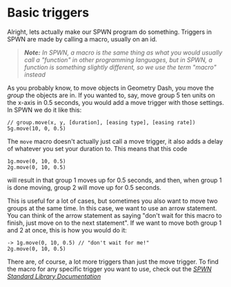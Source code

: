 # Basic triggers

Alright, lets actually make our SPWN program do something. Triggers in SPWN are made by calling a macro, usually on an id.

> _**Note:** In SPWN, a macro is the same thing as what you would usually call a "function" in other programming languages, but in SPWN, a function is something slightly different, so we use the term "macro" instead_

As you probably know, to move objects in Geometry Dash, you move the _group_ the objects are in. If you wanted to, say, move group 5 ten units on the x-axis in 0.5 seconds, you would add a move trigger with those settings. In SPWN we do it like this:

```spwn
// group.move(x, y, [duration], [easing type], [easing rate])
5g.move(10, 0, 0.5)
```

The `move` macro doesn't actually just call a move trigger, it also adds a delay of whatever you set your duration to. This means that this code

```spwn
1g.move(0, 10, 0.5)
2g.move(0, 10, 0.5)
```

will result in that group 1 moves up for 0.5 seconds, and then, when group 1 is done moving, group 2 will move up for 0.5 seconds.

This is useful for a lot of cases, but sometimes you also want to move two groups at the same time. In this case, we want to use an arrow statement. You can think of the arrow statement as saying "don't wait for this macro to finish, just move on to the next statement". If we want to move both group 1 and 2 at once, this is how you would do it:

```spwn
-> 1g.move(0, 10, 0.5) // "don't wait for me!"
2g.move(0, 10, 0.5)
```

There are, of course, a lot more triggers than just the move trigger. To find the macro for any specific trigger you want to use, check out the [_SPWN Standard Library Documentation_](std_docs/std-docs.md)
